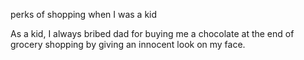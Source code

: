 perks of shopping when I was a kid
<!--more-->
As a kid, I always bribed dad for buying me a chocolate at the end of grocery shopping by giving an innocent look on my face.